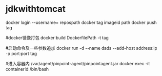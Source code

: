 # jdkwithtomcat
docker login --username=  repospath
docker tag imageid path
docker push tag  

#docker镜像打包
docker build DockerfilePath  -t tag

#启动命令及一些参数追加
docker run -d --name dads --add-host address:ip -p port:port tag

#进入容器内   /var/agent/pinpoint-agent/pinpointagent.jar
docker exec -it containerId /bin/bash
